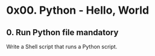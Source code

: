 # **0x00. Python - Hello, World**

## 0. Run Python file mandatory

Write a Shell script that runs a Python script.
